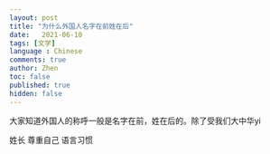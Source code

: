 ```yaml
---
layout: post
title: "为什么外国人名字在前姓在后"
date:   2021-06-10
tags: [文学]
language : Chinese
comments: true
author: Zhen
toc: false
published: true
hidden: false
---
```

大家知道外国人的称呼一般是名字在前，姓在后的。除了受我们大中华yi


姓长
尊重自己
语言习惯
<!--stackedit_data:
eyJoaXN0b3J5IjpbLTY0NTcyNDA0OSw3MDYxMTQ2NF19
-->